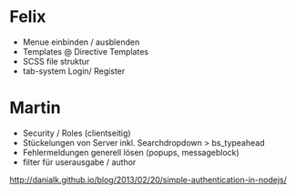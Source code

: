 # Felix

- Menue einbinden / ausblenden
- Templates @ Directive Templates
- SCSS file struktur
- tab-system Login/ Register


# Martin
- Security / Roles (clientseitig)
- Stückelungen von Server inkl. Searchdropdown > bs_typeahead
- Fehlermeldungen generell lösen (popups, messageblock)
- filter für userausgabe / author

http://danialk.github.io/blog/2013/02/20/simple-authentication-in-nodejs/ 
 
